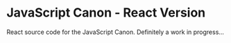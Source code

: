 JavaScript Canon - React Version
================

React source code for the JavaScript Canon. Definitely a work in progress...